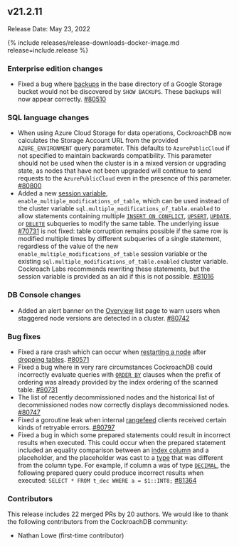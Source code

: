 ## v21.2.11

Release Date: May 23, 2022

{% include releases/release-downloads-docker-image.md release=include.release %}

<h3 id="v21-2-11-enterprise-edition-changes">Enterprise edition changes</h3>

- Fixed a bug where [backups](https://www.cockroachlabs.com/docs/v21.2/take-full-and-incremental-backups) in the base directory of a Google Storage bucket would not be discovered by `SHOW BACKUPS`. These backups will now appear correctly. [#80510][#80510]

<h3 id="v21-2-11-sql-language-changes">SQL language changes</h3>

- When using Azure Cloud Storage for data operations, CockroachDB now calculates the Storage Account URL from the provided `AZURE_ENVIRONMENT` query parameter. This defaults to `AzurePublicCloud` if not specified to maintain backwards compatibility. This parameter should not be used when the cluster is in a mixed version or upgrading state, as nodes that have not been upgraded will continue to send requests to the `AzurePublicCloud` even in the presence of this parameter. [#80800][#80800]
- Added a new [session variable](https://www.cockroachlabs.com/docs/v21.2/set-vars#supported-variables), `enable_multiple_modifications_of_table`, which can be used instead of the cluster variable `sql.multiple_modifications_of_table.enabled` to allow statements containing multiple [`INSERT ON CONFLICT`](https://www.cockroachlabs.com/docs/v21.2/insert#on-conflict-clause), [`UPSERT`](https://www.cockroachlabs.com/docs/v21.2/upsert), [`UPDATE`](https://www.cockroachlabs.com/docs/v21.2/update), or [`DELETE`](https://www.cockroachlabs.com/docs/v21.2/delete) subqueries to modify the same table. The underlying issue [#70731](https://github.com/cockroachdb/cockroach/issues/70731) is not fixed: table corruption remains possible if the same row is modified multiple times by different subqueries of a single statement, regardless of the value of the new `enable_multiple_modifications_of_table` session variable or the existing `sql.multiple_modifications_of_table.enabled` cluster variable. Cockroach Labs recommends rewriting these statements, but the session variable is provided as an aid if this is not possible. [#81016][#81016]

<h3 id="v21-2-11-db-console-changes">DB Console changes</h3>

- Added an alert banner on the [Overview](https://www.cockroachlabs.com/docs/v21.2/ui-overview) list page to warn users when staggered node versions are detected in a cluster. [#80742][#80742]

<h3 id="v21-2-11-bug-fixes">Bug fixes</h3>

- Fixed a rare crash which can occur when [restarting a node](https://www.cockroachlabs.com/docs/v21.2/cockroach-start) after [dropping tables](https://www.cockroachlabs.com/docs/v21.2/drop-table). [#80571][#80571]
- Fixed a bug where in very rare circumstances CockroachDB could incorrectly evaluate queries with [`ORDER BY`](https://www.cockroachlabs.com/docs/v21.2/order-by) clauses when the prefix of ordering was already provided by the index ordering of the scanned table. [#80731][#80731]
- The list of recently decommissioned nodes and the historical list of decommissioned nodes now correctly displays decommissioned nodes. [#80747][#80747]
- Fixed a goroutine leak when internal [rangefeed](https://www.cockroachlabs.com/docs/v21.2/use-changefeeds#enable-rangefeeds) clients received certain kinds of retryable errors. [#80797][#80797]
- Fixed a bug in which some prepared statements could result in incorrect results when executed. This could occur when the prepared statement included an equality comparison between an [index column](https://www.cockroachlabs.com/docs/v21.2/schema-design-indexes) and a placeholder, and the placeholder was cast to a [type](https://www.cockroachlabs.com/docs/v21.2/data-types) that was different from the column type. For example, if column a was of type [`DECIMAL`](https://www.cockroachlabs.com/docs/v21.2/decimal), the following prepared query could produce incorrect results when executed: `SELECT * FROM t_dec WHERE a = $1::INT8;` [#81364][#81364]

<div class="release-note-contributors" markdown="1">

<h3 id="v21-2-11-contributors">Contributors</h3>

This release includes 22 merged PRs by 20 authors.
We would like to thank the following contributors from the CockroachDB community:

- Nathan Lowe (first-time contributor)

</div>

[#80510]: https://github.com/cockroachdb/cockroach/pull/80510
[#80571]: https://github.com/cockroachdb/cockroach/pull/80571
[#80731]: https://github.com/cockroachdb/cockroach/pull/80731
[#80742]: https://github.com/cockroachdb/cockroach/pull/80742
[#80747]: https://github.com/cockroachdb/cockroach/pull/80747
[#80797]: https://github.com/cockroachdb/cockroach/pull/80797
[#80800]: https://github.com/cockroachdb/cockroach/pull/80800
[#81016]: https://github.com/cockroachdb/cockroach/pull/81016
[#81364]: https://github.com/cockroachdb/cockroach/pull/81364

